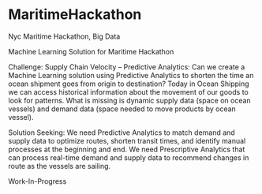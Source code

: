 # MaritimeHackathon
Nyc Maritime Hackathon, Big Data


Machine Learning Solution
for Maritime Hackathon

Challenge: 
Supply Chain Velocity – Predictive Analytics: Can we create a Machine Learning solution using Predictive Analytics to shorten the time an ocean shipment goes from origin to destination?  Today in Ocean Shipping we can access historical information about the movement of our goods to look for patterns. What is missing is dynamic supply data (space on ocean vessels) and demand data (space needed to move products by ocean vessel). 

Solution Seeking:
We need Predictive Analytics to match demand and supply data to optimize routes, shorten transit times, and identify manual processes at the beginning and end. We need Prescriptive Analytics that can process real-time demand and supply data to recommend changes in route as the vessels are sailing. 

Work-In-Progress 
